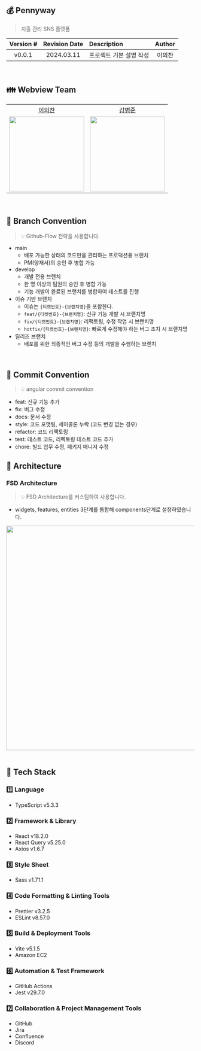## 💰 Pennyway
> 지출 관리 SNS 플랫폼

| Version # | Revision Date | Description   | Author |
|:---------:|:-------------:|:--------------|:------:|
|  v0.0.1   |  2024.03.11   | 프로젝트 기본 설명 작성 | 이의찬 |

<br/>

## 👪 Webview Team

<table>
    <tr>
        <td align="center">
            <a href="https://github.com/Legitgoons">이의찬</a>
        </td>
        <td align="center">
            <a href="https://github.com/BangDori">강병준</a>
        </td>
    </tr>
    <tr>
        <td align="center">
            <a href="https://github.com/Legitgoons"><img height="200px" width="200px" src="https://avatars.githubusercontent.com/u/101088491?v=4"/></a>
        </td>
        <td align="center">
            <a href="https://github.com/BangDori"><img height="200px" width="200px" src="https://avatars.githubusercontent.com/u/44726494?v=4"/></a>
        </td>
    </tr>
</table>


<br/>

## 🌳 Branch Convention
> 💡 Github-Flow 전략을 사용합니다.
- main
    - 배포 가능한 상태의 코드만을 관리하는 프로덕션용 브랜치
    - PM(양재서)의 승인 후 병합 가능
- develop
    - 개발 전용 브랜치
    - 한 명 이상의 팀원의 승인 후 병합 가능
    - 기능 개발이 완료된 브랜치를 병합하여 테스트를 진행
- 이슈 기반 브랜치
    - 이슈는 `{티켓번호}-{브랜치명}`을 포함한다.
    - `feat/{티켓번호}-{브랜치명}`: 신규 기능 개발 시 브랜치명
    - `fix/{티켓번호}-{브랜치명}`: 리팩토링, 수정 작업 시 브랜치명
    - `hotfix/{티켓번호}-{브랜치명}`: 빠르게 수정해야 하는 버그 조치 시 브랜치명
- 릴리즈 브랜치
    - 배포를 위한 최종적인 버그 수정 등의 개발을 수행하는 브랜치

<br/>

## 🤝 Commit Convention
> 💡 angular commit convention
  - feat: 신규 기능 추가
  - fix: 버그 수정
  - docs: 문서 수정
  - style: 코드 포맷팅, 세미콜론 누락 (코드 변경 없는 경우)
  - refactor: 코드 리팩토링
  - test: 테스트 코드, 리펙토링 테스트 코드 추가
  - chore: 빌드 업무 수정, 패키지 매니저 수정

## 📌 Architecture
### FSD Architecture
> 💡 FSD Architecture를 커스텀하여 사용합니다.
- widgets, features, entities 3단계를 통합해 components단계로 설정하였습니다.
<div align="center">
  <img src="https://github.com/Legitgoons/Legitgoons/assets/101088491/99d1490e-7066-41cf-8f8a-70326627ea1f" width="600">
</div>
<br/>

## 📗 Tech Stack

### 1️⃣ Language 
- TypeScript v5.3.3
### 2️⃣ Framework & Library
- React v18.2.0
- React Query v5.25.0
- Axios v1.6.7
### 3️⃣ Style Sheet
- Sass v1.71.1
### 4️⃣ Code Formatting & Linting Tools
- Prettier v3.2.5
- ESLint v8.57.0
### 5️⃣ Build & Deployment Tools
- Vite v5.1.5
- Amazon EC2
### 6️⃣ Automation & Test Framework
- GitHub Actions
- Jest v29.7.0
### 7️⃣ Collaboration & Project Management Tools
- GitHub
- Jira
- Confluence
- Discord